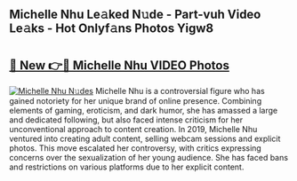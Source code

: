 ## Michelle Nhu Le𝚊ked N𝚞de - Part-vuh Video Le𝚊ks - Hot Onlyf𝚊ns Photos Yigw8

# <h2><a href="http://ab5939.deff.icu/?id=Michelle+Nhu">🔗 New 👉🔴 Michelle Nhu VIDEO Photos</a></h2>

[![Michelle Nhu N𝚞des](https://i.imgur.com/rIISA9y.gif)](http://ab5939.deff.icu/?id=Michelle+Nhu)
Michelle Nhu is a controversial figure who has gained notoriety for her unique brand of online presence. Combining elements of gaming, eroticism, and dark humor, she has amassed a large and dedicated following, but also faced intense criticism for her unconventional approach to content creation. In 2019, Michelle Nhu ventured into creating adult content, selling webcam sessions and explicit photos. This move escalated her controversy, with critics expressing concerns over the sexualization of her young audience. She has faced bans and restrictions on various platforms due to her explicit content.
